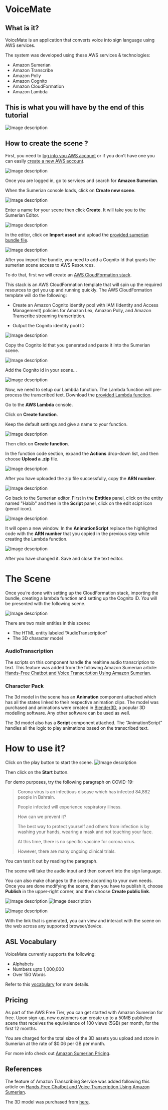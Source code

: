 # VoiceMate

## What is it?

VoiceMate is an application that converts voice into sign language using AWS services.

The system was developed using these AWS services & technologies:

- Amazon Sumerian
- Amazon Transcribe
- Amazon Polly
- Amazon Cognito
- Amazon CloudFormation
- Amazon Lambda

## This is what you will have by the end of this tutorial

![Image description](./Images/Voicemate.png)

## How to create the scene ?

First, you need to [log into you AWS account](https://aws.amazon.com/console/) or if you don’t have one you can easily [create a new AWS account](https://aws.amazon.com/resources/create-account/).

![Image description](./Images/Log_in.png)

Once you are logged in, go to services and search for **Amazon Sumerian**.

When the Sumerian console loads, click on **Create new scene**.

![Image description](./Images/Create_Scene.PNG)

Enter a name for your scene then click  **Create**. It will take you to the Sumerian Editor.

![Image description](./Images/Import_asset.png)

In the editor, click on **Import asset** and upload the [provided sumerian bundle file](https://github.com/bahrain-uob/VoiceMate/blob/master/src/VoiceMate_v1.1_Bundle.zip).

![Image description](./Images/Upload_bundle.png)

After you import the bundle, you need to add a Cognito Id that grants the sumerian scene access to AWS Resources.

To do that, first we will create an [AWS CloudFormation stack](https://console.aws.amazon.com/cloudformation/home?region=us-east-1#/stacks/quickcreate?templateURL=https:%2F%2Fs3.amazonaws.com%2Fsumerian-cfn-templates%2FTranscribeStreamingLexPollyExampleTemplate.yml&stackName=AmazonSumerianTrascribeStreamingStack).

This stack is an AWS CloudFormation template that will spin up the required resources to get you up and running quickly. The AWS CloudFormation template will do the following:

- Create an Amazon Cognito identity pool with IAM (Identity and Access Management) policies for Amazon Lex, Amazon Polly, and Amazon Transcribe streaming transcription.

- Output the Cognito identity pool ID

![Image description](./Images/Create_cognito.PNG)

Copy the Cognito Id that you generated and paste it into the Sumerian scene.

![Image description](./Images/Copy_Cognito.png) 
 
Add the Cognito id in your scene...

![Image description](./Images/Add_cognito.png)

Now, we need to setup our Lambda function. The Lambda function will pre-process the transcribed text. Download the [provided Lambda function](https://github.com/bahrain-uob/VoiceMate/blob/master/src/sumerian-text-process-function.zip).

Go to the **AWS Lambda** console.

Click on **Create function**. 

Keep the default settings and give a name to your function.

![Image description](./Images/Function_name.png)

Then click on **Create function**.

In the function code section, expand the **Actions** drop-down list, and then choose **Upload a .zip** file.

![Image description](./Images/Upload_zip.png)

After you have uploaded the zip file successfully, copy the **ARN number**.

![Image description](./Images/Copy_Arn.png)

Go back to the Sumerian editor. First in the **Entities** panel, click on the entity named "Habib" and then in the **Script** panel, click on the edit scipt icon (pencil icon).

![Image description](./Images/Edit_code.png)

It will open a new window. In the **AnimationScript** replace the highlighted code with the **ARN number** that you copied in the previous step while creating the Lambda function.

![Image description](./Images/Change_code.png)

After you have changed it. Save and close the text editor.

# The Scene

Once you’re done with setting up the CloudFormation stack, importing the bundle, creating a lambda function and setting up the Cognito ID. You will be presented with the following scene.

![Image description](./Images/Scene.png)

There are two main entities in this scene:

-	The HTML entity labeled “AudioTranscription”
-	The 3D character model

### AudioTranscription

The scripts on this component handle the realtime audio transcription to text. This feature was added from the following Amazon Sumerian article: [Hands-Free Chatbot and Voice Transcription Using Amazon Sumerian](https://docs.sumerian.amazonaws.com/articles/hands-free-voice-transcription/).
  
### Character Pack

The 3d model in the scene has an **Animation** component attached which has all the states linked to their respective animation clips. The model was purchased and animations were created in [Blender3D](https://www.blender.org/), a popular 3D modelling software. Any other software can be used as well.

The 3d model also has a **Script** component attached. The “AnimationScript” handles all the logic to play animations based on the transcribed text.


# How to use it?

Click on the play button to start the scene.
![Image description](./Images/Play.png)

Then click on the **Start** button.

For demo purposes, try the following paragraph on COVID-19:

>Corona virus is an infectious disease which has infected 84,882 people in Bahrain.
>
>People infected will experience respiratory illness.
>
>How can we prevent it?
>
>The best way to protect yourself and others from infection is by washing your hands, wearing a mask and not touching your face.
>
>At this time, there is no specific vaccine for corona virus.
>
>However, there are many ongoing clinical trials.

You can test it out by reading the paragraph.

The scene will take the audio input and then convert into the sign language.


You can also make changes to the scene according to your own needs. Once you are done modifying the scene, then you have to publish it, choose **Publish** in the upper-right corner, and then choose **Create public link**.

![Image description](./Images/Create_link.png)
![Image description](./Images/Publish.png)

![Image description](./Images/link.png)

With the link that is generated, you can view and interact with the scene on the web across any supported browser/device.

## ASL Vocabulary

VoiceMate currently supports the following:

- Alphabets
- Numbers upto 1,000,000
- Over 150 Words

Refer to this [vocabulary](./Vocabulary.md) for more details.

## Pricing


As part of the AWS Free Tier, you can get started with Amazon Sumerian for free. Upon sign-up, new customers can create up to a 50MB published scene that receives the equivalence of 100 views (5GB) per month, for the first 12 months.

You are charged for the total size of the 3D assets you upload and store in Sumerian at the rate of $0.06 per GB per month.

For more info check out [Amazon Sumerian Pricing](https://aws.amazon.com/sumerian/pricing/).

## References

The feature of Amazon Transcribing Service was added following this article on [Hands-Free Chatbot and Voice Transcription Using Amazon Sumerian](https://docs.sumerian.amazonaws.com/articles/hands-free-voice-transcription/).

The 3D model was purchased from [here](https://www.turbosquid.com/3d-models/arab-man-rigged-max/1037750).
